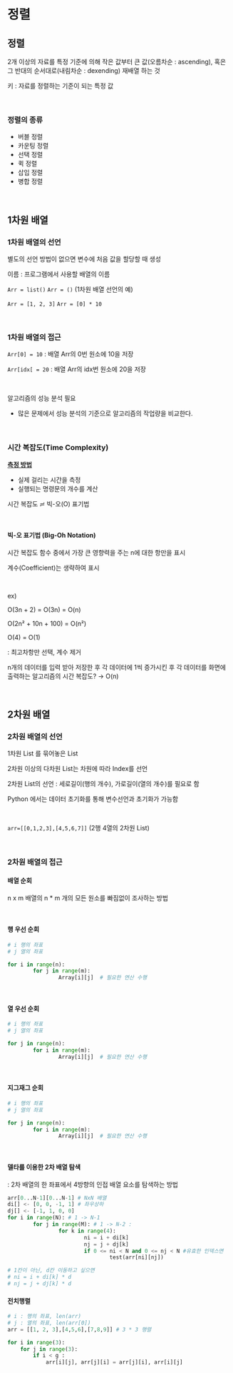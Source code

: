 # 정렬

## 정렬

2개 이상의 자료를 특정 기준에 의해 작은 값부터 큰 값(오름차순 : ascending), 혹은 그 반대의 순서대로(내림차순 : dexending) 재배열 하는 것

키 : 자료를 정렬하는 기준이 되는 특정 값

<br>

### 정렬의 종류

- 버블 정렬
- 카운팅 정렬
- 선택 정렬
- 퀵 정렬
- 삽입 정렬
- 병합 정렬

<br>

## 1차원 배열

### 1차원 배열의 선언

별도의 선언 방법이 없으면 변수에 처음 값을 할당할 때 생성

이름 : 프로그램에서 사용할 배열의 이름

`Arr = list()` `Arr = ()`  (1차원 배열 선언의 예)

`Arr = [1, 2, 3]` `Arr = [0] * 10`

<br>

### 1차원 배열의 접근

`Arr[0] = 10` : 배열 Arr의 0번 원소에 10을 저장

`Arr[idx[ = 20` : 배열 Arr의 idx번 원소에 20을 저장

<br>

알고리즘의 성능 분석 필요

- 많은 문제에서 성능 분석의 기준으로 알고리즘의 작업량을 비교한다.

<br>

### 시간 복잡도(Time Complexity)

**<u>측정 방법</u>**

- 실제 걸리는 시간을 측정
- 실행되는 명령문의 개수를 계산

시간 복잡도 ≓ 빅-오(O) 표기법

<br>

#### 빅-오 표기법 (Big-Oh Notation)

시간 복잡도 함수 중에서 가장 큰 영향력을 주는 n에 대한 항만을 표시

계수(Coefficient)는 생략하여 표시

<br>

ex)

O(3n + 2) = O(3n) = O(n)

O(2n² + 10n + 100) = O(n²)

O(4) = O(1)

: 최고차항만 선택, 계수 제거

n개의 데이터를 입력 받아 저장한 후 각 데이터에 1씩 증가시킨 후 각 데이터를 화면에 출력하는 알고리즘의 시간 복잡도? → O(n)

<br>

## 2차원 배열

### 2차원 배열의 선언

1차원 List 를 묶어놓은 List

2차원 이상의 다차원 List는 차원에 따라 Index를 선언

2차원 List의 선언 : 세로길이(행의 개수), 가로길이(열의 개수)를 필요로 함

Python 에서는 데이터 초기화를 통해 변수선언과 초기화가 가능함

<br>

`arr=[[0,1,2,3],[4,5,6,7]]` (2행 4열의 2차원 List)

<br>

### 2차원 배열의 접근

#### 배열 순회

n x m 배열의 n * m 개의 모든 원소를 빠짐없이 조사하는 방법

<br>

#### 행 우선 순회

````python
# i 행의 좌표
# j 열의 좌표

for i in range(n):
		for j in range(m):
				Array[i][j]  # 필요한 연산 수행
````

<br>

#### 열 우선 순회

```python
# i 행의 좌표
# j 열의 좌표

for j in range(n):
		for i in range(m):
				Array[i][j]  # 필요한 연산 수행
```

<br>

#### 지그재그 순회

```python
# i 행의 좌표
# j 열의 좌표

for j in range(n):
		for i in range(m):
				Array[i][j]  # 필요한 연산 수행
```

<br>

#### 델타를 이용한 2차 배열 탐색

: 2차 배열의 한 좌표에서 4방향의 인접 배열 요소를 탐색하는 방법

```python
arr[0...N-1][0...N-1] # NxN 배열
di[] <- [0, 0, -1, 1] # 좌우상하
dj[] <- [-1, 1, 0, 0] 
for i in range(N): # 1 -> N-1
		for j in range(M): # 1 -> N-2 :
				for k in range(4):
						ni = i + di[k]
						nj = j + dj[k]
						if 0 <= ni < N and 0 <= nj < N #유효한 인덱스면
								test(arr[ni][nj])

# 1칸이 아닌, d칸 이동하고 싶으면
# ni = i + di[k] * d
# nj = j + dj[k] * d
```



#### 전치행렬

```python
# i : 행의 좌표, len(arr)
# j : 열의 좌표, len(arr[0])
arr = [[1, 2, 3],[4,5,6],[7,8,9]] # 3 * 3 행렬

for i in range(3):
    for j in range(3):
        if i < g :
            arr[i][j], arr[j][i] = arr[j][i], arr[i][j]
```
